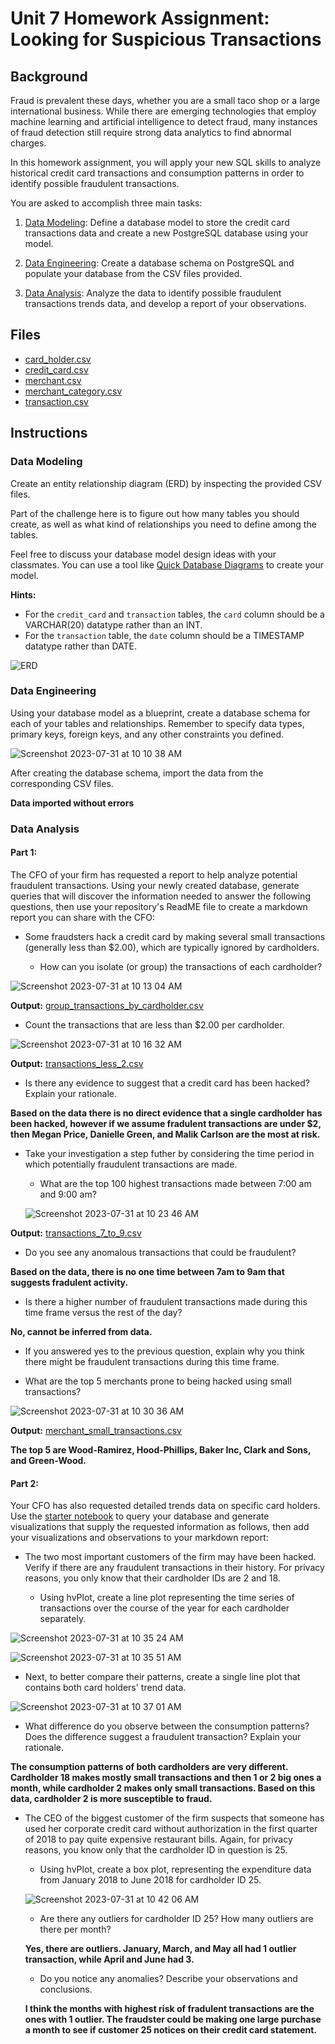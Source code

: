 # Unit 7 Homework Assignment: Looking for Suspicious Transactions

## Background

Fraud is prevalent these days, whether you are a small taco shop or a large international business. While there are emerging technologies that employ machine learning and artificial intelligence to detect fraud, many instances of fraud detection still require strong data analytics to find abnormal charges.

In this homework assignment, you will apply your new SQL skills to analyze historical credit card transactions and consumption patterns in order to identify possible fraudulent transactions.

You are asked to accomplish three main tasks:

1. [Data Modeling](#Data-Modeling):
Define a database model to store the credit card transactions data and create a new PostgreSQL database using your model.

2. [Data Engineering](#Data-Engineering): Create a database schema on PostgreSQL and populate your  database from the CSV files provided.

3. [Data Analysis](#Data-Analysis): Analyze the data to identify possible fraudulent transactions trends data, and develop a report of your observations.

## Files

* [card_holder.csv](Data/card_holder.csv)
* [credit_card.csv](Data/credit_card.csv)
* [merchant.csv](Data/merchant.csv)
* [merchant_category.csv](Data/merchant_category.csv)
* [transaction.csv](Data/transaction.csv)

## Instructions

### Data Modeling

Create an entity relationship diagram (ERD) by inspecting the provided CSV files.

Part of the challenge here is to figure out how many tables you should create, as well as what kind of relationships you need to define among the tables.

Feel free to discuss your database model design ideas with your classmates. You can use a tool like [Quick Database Diagrams](https://www.quickdatabasediagrams.com) to create your model.

**Hints:** 

* For the `credit_card` and `transaction` tables, the `card` column should be a VARCHAR(20) datatype rather than an INT.
* For the `transaction` table, the `date` column should be a TIMESTAMP datatype rather than DATE.

![ERD](https://github.com/br4nders0n/module_7_challenge/assets/133409952/d4275430-9bd8-4911-b91c-0bd51589808c)

### Data Engineering

Using your database model as a blueprint, create a database schema for each of your tables and relationships. Remember to specify data types, primary keys, foreign keys, and any other constraints you defined.

![Screenshot 2023-07-31 at 10 10 38 AM](https://github.com/br4nders0n/module_7_challenge/assets/133409952/16b7f0be-1cba-41bc-b653-b8cb5dd1ca0f)

After creating the database schema, import the data from the corresponding CSV files.

**Data imported without errors**

### Data Analysis
#### Part 1:

The CFO of your firm has requested a report to help analyze potential fraudulent transactions. Using your newly created database, generate queries that will discover the information needed to answer the following questions, then use your repository's ReadME file to create a markdown report you can share with the CFO:

* Some fraudsters hack a credit card by making several small transactions (generally less than $2.00), which are typically ignored by cardholders. 

  * How can you isolate (or group) the transactions of each cardholder?
    
![Screenshot 2023-07-31 at 10 13 04 AM](https://github.com/br4nders0n/module_7_challenge/assets/133409952/118e07fb-404c-4a3e-8502-4bd2024de271)

**Output:** [group_transactions_by_cardholder.csv](data_outputs/group_transactions_by_cardholder.csv)

  * Count the transactions that are less than $2.00 per cardholder.

![Screenshot 2023-07-31 at 10 16 32 AM](https://github.com/br4nders0n/module_7_challenge/assets/133409952/552b2571-b1d1-4506-afb7-7253742154b8)

**Output:** [transactions_less_2.csv](data_outputs/transactions_less_2.csv)
  
  * Is there any evidence to suggest that a credit card has been hacked? Explain your rationale.

**Based on the data there is no direct evidence that a single cardholder has been hacked, however if we assume fradulent transactions are under $2, then Megan Price, Danielle Green, and Malik Carlson are the most at risk.**

* Take your investigation a step futher by considering the time period in which potentially fraudulent transactions are made.

  * What are the top 100 highest transactions made between 7:00 am and 9:00 am?
 
  ![Screenshot 2023-07-31 at 10 23 46 AM](https://github.com/br4nders0n/module_7_challenge/assets/133409952/27f437d8-bb00-401e-9340-f5bff82b7baa)

**Output:** [transactions_7_to_9.csv](data_outputs/transactions_7_to_9.csv)

  * Do you see any anomalous transactions that could be fraudulent?

 **Based on the data, there is no one time between 7am to 9am that suggests fradulent activity.**

  * Is there a higher number of fraudulent transactions made during this time frame versus the rest of the day?

  **No, cannot be inferred from data.**

  * If you answered yes to the previous question, explain why you think there might be fraudulent transactions during this time frame.

* What are the top 5 merchants prone to being hacked using small transactions?

![Screenshot 2023-07-31 at 10 30 36 AM](https://github.com/br4nders0n/module_7_challenge/assets/133409952/f1323083-f9c9-44ba-9779-22ebe904a171)

**Output:** [merchant_small_transactions.csv](data_outputs/merchant_small_transactions.csv)

**The top 5 are Wood-Ramirez, Hood-Phillips, Baker Inc, Clark and Sons, and Green-Wood.**

#### Part 2:

Your CFO has also requested detailed trends data on specific card holders. Use the [starter notebook](Starter_Files/challenge.ipynb) to query your database and generate visualizations that supply the requested information as follows, then add your visualizations and observations to your markdown report:      

* The two most important customers of the firm may have been hacked. Verify if there are any fraudulent transactions in their history. For privacy reasons, you only know that their cardholder IDs are 2 and 18.

  * Using hvPlot, create a line plot representing the time series of transactions over the course of the year for each cardholder separately.
 
![Screenshot 2023-07-31 at 10 35 24 AM](https://github.com/br4nders0n/module_7_challenge/assets/133409952/68181971-98f7-44ee-afb2-193f57ec1183)

![Screenshot 2023-07-31 at 10 35 51 AM](https://github.com/br4nders0n/module_7_challenge/assets/133409952/04ffb8d0-13ea-474f-9679-f0d83f149bce)

  * Next, to better compare their patterns, create a single line plot that contains both card holders' trend data.

![Screenshot 2023-07-31 at 10 37 01 AM](https://github.com/br4nders0n/module_7_challenge/assets/133409952/54b060a8-71ea-4a90-aebd-b1b0568a271e)

  * What difference do you observe between the consumption patterns? Does the difference suggest a fraudulent transaction? Explain your rationale.

 **The consumption patterns of both cardholders are very different. Cardholder 18 makes mostly small transactions and then 1 or 2 big ones a month, while cardholder 2 makes only small transactions. Based on this data, cardholder 2 is more susceptible to fraud.**

* The CEO of the biggest customer of the firm suspects that someone has used her corporate credit card without authorization in the first quarter of 2018 to pay quite expensive restaurant bills. Again, for privacy reasons, you know only that the cardholder ID in question is 25.

  * Using hvPlot, create a box plot, representing the expenditure data from January 2018 to June 2018 for cardholder ID 25.
  
  ![Screenshot 2023-07-31 at 10 42 06 AM](https://github.com/br4nders0n/module_7_challenge/assets/133409952/f9fbbfcf-4d52-4da7-b573-6bc33da87783)

  * Are there any outliers for cardholder ID 25? How many outliers are there per month?
 
  **Yes, there are outliers. January, March, and May all had 1 outlier transaction, while April and June had 3.**

  * Do you notice any anomalies? Describe your observations and conclusions.
 
  **I think the months with highest risk of fradulent transactions are the ones with 1 outlier. The fraudster could be making one large purchase a month to see if customer 25 notices on their credit card statement.**
